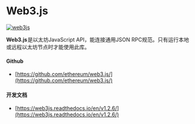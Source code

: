 # Web3.js

[![web3js](https://ethereum.consensys.net/hs-fs/hubfs/web3js.png?width=500&name=web3js.png)](http://bit.ly/web3js-portal)

**Web3.js** 是以太坊JavaScript API，能连接通用JSON RPC规范。只有运行本地或远程以太坊节点时才能使用此库。

#### 

#### Github

* [https://github.com/ethereum/web3.js/](https://github.com/ethereum/web3.js/)

#### 

#### 开发文档

* [https://web3js.readthedocs.io/en/v1.2.6/](https://web3js.readthedocs.io/en/v1.2.6/)



